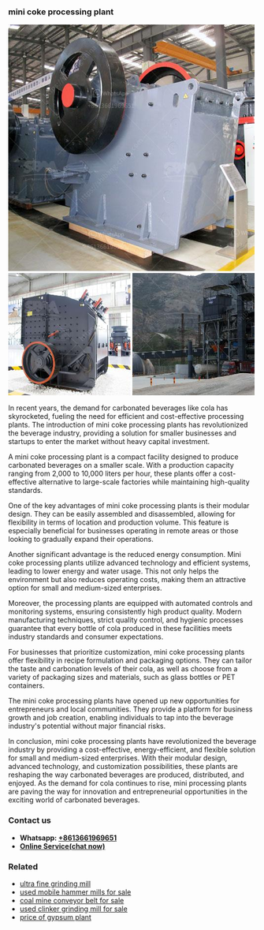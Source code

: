 <h3>mini coke processing plant</h3><img src='1708587077.jpg' alt=''><p>In recent years, the demand for carbonated beverages like cola has skyrocketed, fueling the need for efficient and cost-effective processing plants. The introduction of mini coke processing plants has revolutionized the beverage industry, providing a solution for smaller businesses and startups to enter the market without heavy capital investment.</p><p>A mini coke processing plant is a compact facility designed to produce carbonated beverages on a smaller scale. With a production capacity ranging from 2,000 to 10,000 liters per hour, these plants offer a cost-effective alternative to large-scale factories while maintaining high-quality standards.</p><p>One of the key advantages of mini coke processing plants is their modular design. They can be easily assembled and disassembled, allowing for flexibility in terms of location and production volume. This feature is especially beneficial for businesses operating in remote areas or those looking to gradually expand their operations.</p><p>Another significant advantage is the reduced energy consumption. Mini coke processing plants utilize advanced technology and efficient systems, leading to lower energy and water usage. This not only helps the environment but also reduces operating costs, making them an attractive option for small and medium-sized enterprises.</p><p>Moreover, the processing plants are equipped with automated controls and monitoring systems, ensuring consistently high product quality. Modern manufacturing techniques, strict quality control, and hygienic processes guarantee that every bottle of cola produced in these facilities meets industry standards and consumer expectations.</p><p>For businesses that prioritize customization, mini coke processing plants offer flexibility in recipe formulation and packaging options. They can tailor the taste and carbonation levels of their cola, as well as choose from a variety of packaging sizes and materials, such as glass bottles or PET containers.</p><p>The mini coke processing plants have opened up new opportunities for entrepreneurs and local communities. They provide a platform for business growth and job creation, enabling individuals to tap into the beverage industry's potential without major financial risks.</p><p>In conclusion, mini coke processing plants have revolutionized the beverage industry by providing a cost-effective, energy-efficient, and flexible solution for small and medium-sized enterprises. With their modular design, advanced technology, and customization possibilities, these plants are reshaping the way carbonated beverages are produced, distributed, and enjoyed. As the demand for cola continues to rise, mini processing plants are paving the way for innovation and entrepreneurial opportunities in the exciting world of carbonated beverages.</p><h3>Contact us</h3><ul><li><strong>Whatsapp:&nbsp;<a href="https://wa.me/8613661969651">+8613661969651</a></strong></li><li><a href="https://swt.shibang-china.com/?git&amp;zhl&amp;mini coke processing plant"><strong>Online Service(chat now)</strong></a></li></ul><h3>Related</h3><ul><li><a href='ultra fine grinding mill.md'>ultra fine grinding mill</a></li><li><a href='used mobile hammer mills for sale.md'>used mobile hammer mills for sale</a></li><li><a href='coal mine conveyor belt for sale.md'>coal mine conveyor belt for sale</a></li><li><a href='used clinker grinding mill for sale.md'>used clinker grinding mill for sale</a></li><li><a href='price of gypsum plant.md'>price of gypsum plant</a></li></ul>